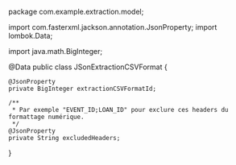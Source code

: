 package com.example.extraction.model;

import com.fasterxml.jackson.annotation.JsonProperty;
import lombok.Data;

import java.math.BigInteger;

@Data
public class JSonExtractionCSVFormat {
    
    @JsonProperty
    private BigInteger extractionCSVFormatId;

    /**
     * Par exemple "EVENT_ID;LOAN_ID" pour exclure ces headers du formattage numérique.
     */
    @JsonProperty
    private String excludedHeaders;
}
